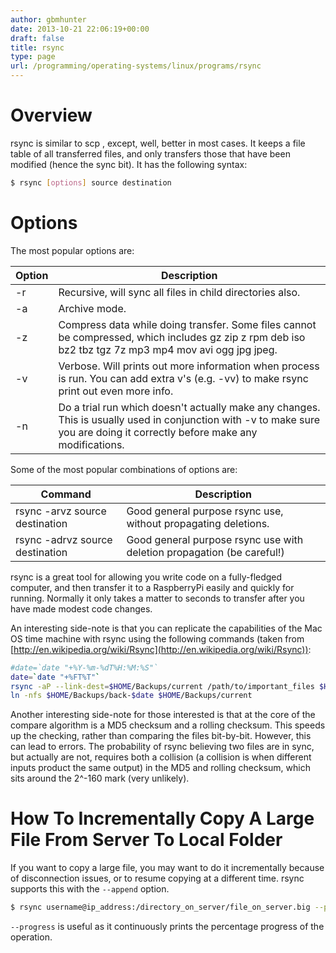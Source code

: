 ```yaml
---
author: gbmhunter
date: 2013-10-21 22:06:19+00:00
draft: false
title: rsync
type: page
url: /programming/operating-systems/linux/programs/rsync
---
```


# Overview

rsync is similar to scp , except, well, better in most cases. It keeps a file table of all transferred files, and only transfers those that have been modified (hence the sync bit). It has the following syntax:

```sh   
$ rsync [options] source destination
```

# Options

The most popular options are:

<table>
    <thead>
        <tr>
            <th>Option</th>
            <th>Description</th>
        </tr>
    </thead>
<tbody>
<tr >
<td >-r
</td>

<td >Recursive, will sync all files in child directories also.
</td>
</tr>
<tr >

<td >-a
</td>

<td >Archive mode.
</td>
</tr>
<tr >

<td >-z
</td>

<td >Compress data while doing transfer. Some files cannot be compressed, which includes gz zip z rpm deb iso bz2 tbz tgz 7z mp3 mp4 mov avi ogg jpg jpeg.
</td>
</tr>
<tr >

<td >-v
</td>

<td >Verbose. Will prints out more information when process is run. You can add extra v's (e.g. -vv) to make rsync print out even more info.
</td>
</tr>
<tr >

<td >-n
</td>

<td >Do a trial run which doesn't actually make any changes. This is usually used in conjunction with -v to make sure you are doing it correctly before make any modifications.
</td>
</tr>
</tbody>
</table>


Some of the most popular combinations of options are:


<table>
    <thead>
        <tr>
            <th>Command</th>
            <th>Description</th>
        </tr>
    </thead>
<tbody>
<tr>
<td >rsync -arvz source destination
</td>

<td >Good general purpose rsync use, without propagating deletions.
</td>
</tr>
<tr >

<td >rsync -adrvz source destination
</td>

<td >Good general purpose rsync use with deletion propagation (be careful!)
</td>
</tr>
</tbody>
</table>

rsync is a great tool for allowing you write code on a fully-fledged computer, and then transfer it to a RaspberryPi easily and quickly for running. Normally it only takes a matter to seconds to transfer after you have made modest code changes.

An interesting side-note is that you can replicate the capabilities of the Mac OS time machine with rsync using the following commands (taken from [http://en.wikipedia.org/wiki/Rsync](http://en.wikipedia.org/wiki/Rsync)):

```sh
#date=`date "+%Y-%m-%dT%H:%M:%S"`
date=`date "+%FT%T"`
rsync -aP --link-dest=$HOME/Backups/current /path/to/important_files $HOME/Backups/back-$date
ln -nfs $HOME/Backups/back-$date $HOME/Backups/current
```

Another interesting side-note for those interested is that at the core of the compare algorithm is a MD5 checksum and a rolling checksum. This speeds up the checking, rather than comparing the files bit-by-bit. However, this can lead to errors. The probability of rsync believing two files are in sync, but actually are not, requires both a collision (a collision is when different inputs product the same output) in the MD5 and rolling checksum, which sits around the 2^-160 mark (very unlikely).

# How To Incrementally Copy A Large File From Server To Local Folder

If you want to copy a large file, you may want to do it incrementally because of disconnection issues, or to resume copying at a different time. rsync supports this with the `--append` option.

```sh    
$ rsync username@ip_address:/directory_on_server/file_on_server.big --progress --append
```

`--progress` is useful as it continuously prints the percentage progress of the operation.